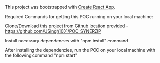 This project was bootstrapped with [Create React App](https://github.com/facebook/create-react-app).

Required Commands for getting this POC running on your local machine:

Clone/Download this project from Github location provided - https://github.com/USingh1001/POC_SYNERZIP

Install necessary dependencies with "npm install" command

After installing the dependencies, run the POC on your local machine with the following command "npm start"
